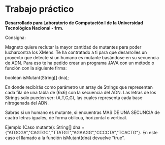 # Trabajo práctico 

__Desarrollado para Laboratorio de Computación I de la Universidad Tecnológica Nacional - frm.__

<p>Consigna:</p> 
Magneto quiere reclutar la mayor cantidad de mutantes para poder lucharcontra los XMens.
Te ha contratado a ti para que desarrolles un proyecto que detecte si un humano es
mutante basándose en su secuencia de ADN.
Para eso te ha pedido crear un programa JAVA con un método o función con la siguiente
firma:

boolean isMutant(String[] dna);

En donde recibirás como parámetro un array de Strings que representan cada fila de
una tabla de (6x6) con la secuencia del ADN. Las letras de los Strings solo pueden ser:
(A,T,C,G), las cuales representa cada base nitrogenada del ADN.

Sabrás si un humano es mutante, si encuentras MAS DE UNA SECUNCIA de cuatro
letras iguales, de forma oblicua, horizontal o vertical.

Ejemplo (Caso mutante):
String[] dna = {"ATGCGA","CAGTGC","TTATGT","AGAAGG","CCCCTA","TCACTG"}. 
En este caso el llamado a la función isMutant(dna) devuelve “true”.
